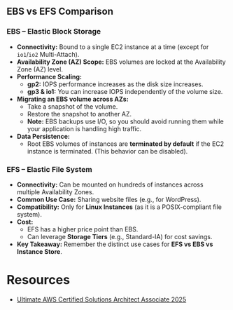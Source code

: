 ## EBS vs EFS Comparison

### EBS – Elastic Block Storage

-   **Connectivity:** Bound to a single EC2 instance at a time (except for `io1`/`io2` Multi-Attach).
-   **Availability Zone (AZ) Scope:** EBS volumes are locked at the Availability Zone (AZ) level.
-   **Performance Scaling:**
    -   **gp2:** IOPS performance increases as the disk size increases.
    -   **gp3 & io1:** You can increase IOPS independently of the volume size.
-   **Migrating an EBS volume across AZs:**
    -   Take a snapshot of the volume.
    -   Restore the snapshot to another AZ.
    -   **Note:** EBS backups use I/O, so you should avoid running them while your application is handling high traffic.
-   **Data Persistence:**
    -   Root EBS volumes of instances are **terminated by default** if the EC2 instance is terminated. (This behavior can be disabled).

### EFS – Elastic File System

-   **Connectivity:** Can be mounted on hundreds of instances across multiple Availability Zones.
-   **Common Use Case:** Sharing website files (e.g., for WordPress).
-   **Compatibility:** Only for **Linux Instances** (as it is a POSIX-compliant file system).
-   **Cost:**
    -   EFS has a higher price point than EBS.
    -   Can leverage **Storage Tiers** (e.g., Standard-IA) for cost savings.
-   **Key Takeaway:** Remember the distinct use cases for **EFS vs EBS vs Instance Store**.


# Resources
* [Ultimate AWS Certified Solutions Architect Associate 2025](https://www.udemy.com/course/aws-certified-solutions-architect-associate-saa-c03)